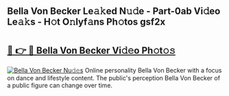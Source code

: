 ## Bella Von Becker Le𝚊𝚔ed N𝚞𝚍e - Part-0ab Vi𝚍eo Le𝚊𝚔s - H𝚘t O𝚗lyf𝚊ns Ph𝚘tos gsf2x

# <h2><a href="http://hf05fvz.feru.top/?c=Bella+Von+Becker">🔗 👉 🔴 Bella Von Becker Vi𝚍𝚎o Ph𝚘t𝚘𝚜</a></h2>

[![Bella Von Becker Nu𝚍𝚎s](https://i.imgur.com/0TWrTi3.gif)](http://hf05fvz.feru.top/?c=Bella+Von+Becker)
Online personality Bella Von Becker with a focus on dance and lifestyle content. The public's perception Bella Von Becker of a public figure can change over time. 
